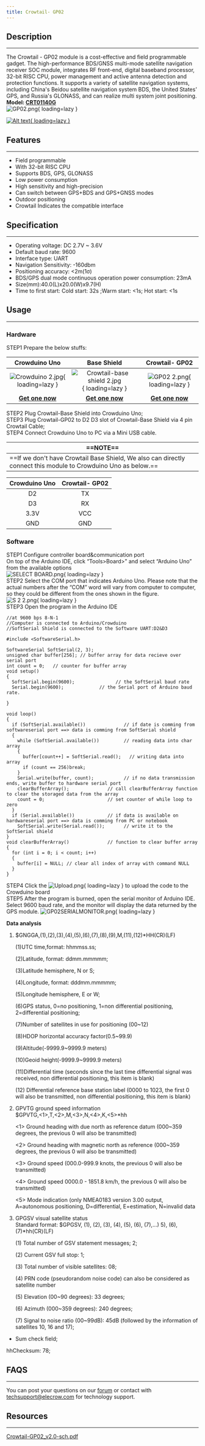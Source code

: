 ```yaml
---
title: Crowtail- GP02
---
```


## Description
-----------

The Crowtail - GP02 module is a cost-effective and field programmable gadget. The high-performance BDS/GNSS multi-mode satellite navigation receiver SOC module, integrates RF front-end, digital baseband processor, 32-bit RISC CPU, power management and active antenna detection and protection functions. It supports a variety of satellite navigation systems, including China's Beidou satellite navigation system BDS, the United States' GPS, and Russia's GLONASS, and can realize multi system joint positioning.
**Model: [CRT01140G](https://www.elecrow.com/crowtail-gp02.html)**    
![GP02.png](https://wiki.elecrow.com/images/thumb/8/87/GP02.png/550px-GP02.png){ loading=lazy }

[![Alt text](./assets/images/Get_one_now.png){ loading=lazy }](https://www.elecrow.com/crowtail-gp02.html?wiki "Title text")

## Features
--------

- Field programmable
- With 32-bit RISC CPU
- Supports BDS, GPS, GLONASS
- Low power consumption
- High sensitivity and high-precision
- Can switch between GPS+BDS and GPS+GNSS modes
- Outdoor positioning
- Crowtail Indicates the compatible interface

## Specification
-------------

- Operating voltage: DC 2.7V ~ 3.6V
- Default baud rate: 9600
- Interface type: UART
- Navigation Sensitivity: -160dbm
- Positioning accuracy: &lt;2m(1σ)
- BDS/GPS dual mode continuous operation power consumption: 23mA
- Size(mm):40.0(L)x20.0(W)x9.7(H)
- Time to first start: Cold start: 32s ;Warm start: &lt;1s; Hot start: &lt;1s

## Usage
-----

### Hardware

STEP1 Prepare the below stuffs:

| **Crowduino Uno**                                            | **Base Shield**                                              | **Crowtail- GP02**                                           |
| :------------------------------------------------------------: | :------------------------------------------------------------: | :------------------------------------------------------------: |
| ![Crowduino 2.jpg](https://wiki.elecrow.com/images/thumb/d/d4/Crowduino_2.jpg/300px-Crowduino_2.jpg){ loading=lazy } | ![Crowtail-base shield 2.jpg](https://wiki.elecrow.com/images/thumb/c/cb/Crowtail-base_shield_2.jpg/200px-Crowtail-base_shield_2.jpg){ loading=lazy } | ![GP02 2.png](https://wiki.elecrow.com/images/thumb/1/18/GP02_2.png/200px-GP02_2.png){ loading=lazy } |
| [**Get one now**](https://www.elecrow.com/crowduino-unosd-v15-p-840.html) | [**Get one now**](https://www.elecrow.com/crowtail-base-shield-p-1264.html) | [**Get one now**](https://www.elecrow.com/crowtail-gp02.html) |

STEP2 Plug Crowtail-Base Shield into Crowduino Uno;  
STEP3 Plug Crowtail-GP02 to D2 D3 slot of Crowtail-Base Shield via 4 pin Crowtail Cable;  
STEP4 Connect Crowduino Uno to PC via a Mini USB cable.  

| ==**NOTE**== |
|---|
| ==If we don't have Crowtail Base Shield, We also can directly connect this module to Crowduino Uno as below.== |

| **Crowduino Uno** | **Crowtail- GP02** |
|:-:|:-:|
| D2 | TX |
| D3 | RX |
| 3.3V | VCC |
| GND | GND |

### Software

STEP1 Configure controller board&amp;communication port  
On top of the Arduino IDE, click “Tools&gt;Board&gt;” and select “Arduino Uno” from the available options  
![SELECT BOARD.png](https://wiki.elecrow.com/images/thumb/c/c5/SELECT_BOARD.png/700px-SELECT_BOARD.png){ loading=lazy }  
STEP2 Select the COM port that indicates Arduino Uno. Please note that the actual numbers after the “COM” word will vary from computer to computer, so they could be different from the ones shown in the figure.  
![S 2 2.png](https://wiki.elecrow.com/images/thumb/d/d5/S_2_2.png/700px-S_2_2.png){ loading=lazy }   
STEP3 Open the program in the Arduino IDE  

```
//at 9600 bps 8-N-1
//Computer is connected to Arduino/Crowduino
//SoftSerial Shield is connected to the Software UART:D2&D3

#include <SoftwareSerial.h>

SoftwareSerial SoftSerial(2, 3);
unsigned char buffer[256]; // buffer array for data recieve over serial port
int count = 0;   // counter for buffer array
void setup()
{
  SoftSerial.begin(9600);               // the SoftSerial baud rate
  Serial.begin(9600);             // the Serial port of Arduino baud rate.

}

void loop()
{
  if (SoftSerial.available())              // if date is comming from softwareserial port ==> data is comming from SoftSerial shield
  {
    while (SoftSerial.available())         // reading data into char array
    {
      buffer[count++] = SoftSerial.read();   // writing data into array
      if (count == 256)break;
    }
    Serial.write(buffer, count);           // if no data transmission ends, write buffer to hardware serial port
    clearBufferArray();              // call clearBufferArray function to clear the storaged data from the array
    count = 0;                       // set counter of while loop to zero
  }
  if (Serial.available())            // if data is available on hardwareserial port ==> data is comming from PC or notebook
    SoftSerial.write(Serial.read());       // write it to the SoftSerial shield
}
void clearBufferArray()              // function to clear buffer array
{
  for (int i = 0; i < count; i++)
  {
    buffer[i] = NULL; // clear all index of array with command NULL
  }
}
```

STEP4 Click the ![Upload.png](./assets/images/30px-Upload.png){ loading=lazy } to upload the code to the Crowduino board  
STEP5 After the program is burned, open the serial monitor of Arduino IDE. Select 9600 baud rate, and the monitor will display the data returned by the GPS module.
![GP02SERIALMONITOR.png](https://wiki.elecrow.com/images/thumb/c/cf/GP02SERIALMONITOR.png/700px-GP02SERIALMONITOR.png){ loading=lazy }

**Data analysis**

1. $GNGGA,(1),(2),(3),(4),(5),(6),(7),(8),(9),M,(11),(12)*HH(CR)(LF)

    (1)UTC time,format: hhmmss.ss;

    (2)Latitude, format: ddmm.mmmmm;

    (3)Latitude hemisphere, N or S;

    (4)Longitude, format: dddmm.mmmmm;

    (5)Longitude hemisphere, E or W;

    (6)GPS status, 0=no positioning, 1=non differential positioning, 2=differential positioning;

    (7)Number of satellites in use for positioning (00~12)

    (8)HDOP horizontal accuracy factor(0.5~99.9)

    (9)Altitude(-9999.9~9999.9 meters)

    (10)Geoid height(-9999.9~9999.9 meters)

    (11)Differential time (seconds since the last time differential signal was received, non differential positioning, this item is blank)

    (12) Differential reference base station label (0000 to 1023, the first 0 will also be transmitted, non differential positioning, this item is blank)

2. GPVTG ground speed information  
$GPVTG,<1>,T,<2>,M,<3>,N,<4>,K,<5>*hh

    <1> Ground heading with due north as reference datum (000~359 degrees, the previous 0 will also be transmitted)

    <2> Ground heading with magnetic north as reference (000~359 degrees, the previous 0 will also be transmitted)

    <3> Ground speed (000.0-999.9 knots, the previous 0 will also be transmitted)

    <4> Ground speed 0000.0 - 1851.8 km/h, the previous 0 will also be transmitted)

    <5> Mode indication (only NMEA0183 version 3.00 output, A=autonomous positioning, D=differential, E=estimation, N=invalid data

3.  GPGSV visual satellite status  
Standard format: $GPGSV, (1), (2), (3), (4), (5), (6), (7),...) 5), (6), (7)*hh(CR)(LF)

    (1) Total number of GSV statement messages; 2;

    (2) Current GSV full stop: 1;

    (3) Total number of visible satellites: 08;

    (4) PRN code (pseudorandom noise code) can also be considered as satellite number

    (5) Elevation (00~90 degrees): 33 degrees;

    (6) Azimuth (000~359 degrees): 240 degrees;

    (7) Signal to noise ratio (00~99dB): 45dB (followed by the information of satellites 10, 16 and 17);

  - Sum check field;

hhChecksum: 78;

## FAQS
----

You can post your questions on our [forum](https://forum.elecrow.com/) or contact with techsupport@elecrow.com for technology support.

## Resources
---------

[Crowtail-GP02\_v2.0-sch.pdf ](https://wiki.elecrow.com/images/2/21/Crowtail-_GP02_v2.0-sch.pdf)